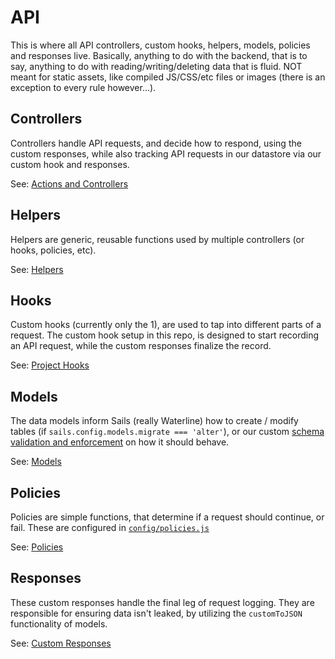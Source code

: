 # API

This is where all API controllers, custom hooks, helpers, models, policies and responses live. Basically, anything to do with the backend, that is to say, anything to do with reading/writing/deleting data that is fluid. NOT meant for static assets, like compiled JS/CSS/etc files or images (there is an exception to every rule however...).

## Controllers

Controllers handle API requests, and decide how to respond, using the custom responses, while also tracking API requests in our datastore via our custom hook and responses.

See: [Actions and Controllers](https://sailsjs.com/documentation/concepts/actions-and-controllers)

## Helpers

Helpers are generic, reusable functions used by multiple controllers (or hooks, policies, etc).

See: [Helpers](https://sailsjs.com/documentation/concepts/helpers)

## Hooks

Custom hooks (currently only the 1), are used to tap into different parts of a request. The custom hook setup in this repo, is designed to start recording an API request, while the custom responses finalize the record.

See: [Project Hooks](https://sailsjs.com/documentation/concepts/extending-sails/hooks/project-hooks)

## Models

The data models inform Sails (really Waterline) how to create / modify tables (if `sails.config.models.migrate === 'alter'`), or our custom [schema validation and enforcement](../README.md#schema-validation-and-enforcement) on how it should behave.

See: [Models](https://sailsjs.com/documentation/concepts/models-and-orm/models)

## Policies

Policies are simple functions, that determine if a request should continue, or fail. These are configured in [`config/policies.js`](../config/policies.js)

See: [Policies](https://sailsjs.com/documentation/concepts/policies)

## Responses

These custom responses handle the final leg of request logging. They are responsible for ensuring data isn't leaked, by utilizing the `customToJSON` functionality of models.

See: [Custom Responses](https://sailsjs.com/documentation/concepts/extending-sails/custom-responses)
